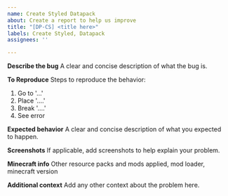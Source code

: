 ```yaml
---
name: Create Styled Datapack
about: Create a report to help us improve
title: "[DP-CS] <title here>"
labels: Create Styled, Datapack
assignees: ''

---
```


**Describe the bug**
A clear and concise description of what the bug is.

**To Reproduce**
Steps to reproduce the behavior:
1. Go to '...'
2. Place '....'
3. Break '....'
4. See error

**Expected behavior**
A clear and concise description of what you expected to happen.

**Screenshots**
If applicable, add screenshots to help explain your problem.

**Minecraft info**
Other resource packs and mods applied, mod loader, minecraft version

**Additional context**
Add any other context about the problem here.
